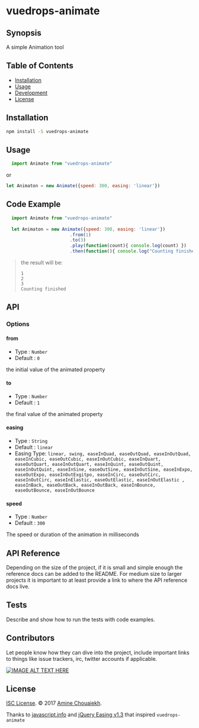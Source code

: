 # vuedrops-animate

## Synopsis
A simple Animation tool 

## Table of Contents
- [Installation](#installation)
- [Usage](#usage)
- [Development](#development)
- [License](#license)

## Installation
``` bash
npm install -S vuedrops-animate
```
## Usage
```javascript
  import Animate from "vuedrops-animate" 
  ```  
  or
  ```javascript
  let Animaton = new Animate({speed: 300, easing: 'linear'})
```  


## Code Example
```javascript
  import Animate from "vuedrops-animate"
  
  let Animaton = new Animate({speed: 300, easing: 'linear'})
                        .from(1)
                        .to(3)
                        .play(function(count){ console.log(count) })
                        .then(function(){ console.log("Counting finished")})

```  

> the result will be:
>
>     1
>     2   
>     3
>     Counting finished

## API
### Options
#### from
* Type : `Number`
* Default : `0`

the initial value of the animated property
#### to
* Type : `Number`
* Default : `1`

the final value of the animated property
#### easing
* Type : `String`
* Default : `linear`
* Easing Type: `linear, swing, easeInQuad, easeOutQuad, easeInOutQuad, easeInCubic, easeOutCubic, easeInOutCubic, easeInQuart, easeOutQuart, easeInOutQuart, easeInQuint, easeOutQuint, easeInOutQuint, easeInSine, easeOutSine, easeInOutSine, easeInExpo, easeOutExpo, easeInOutExgitpo, easeInCirc, easeOutCirc, easeInOutCirc, easeInElastic, easeOutElastic, easeInOutElastic , easeInBack, easeOutBack, easeInOutBack, easeInBounce, easeOutBounce, easeInOutBounce`
#### speed
* Type : `Number`
* Default : `300`

The speed or duration of the animation in milliseconds


## API Reference

Depending on the size of the project, if it is small and simple enough the reference docs can be added to the README. For medium size to larger projects it is important to at least provide a link to where the API reference docs live.

## Tests

Describe and show how to run the tests with code examples.

## Contributors

Let people know how they can dive into the project, include important links to things like issue trackers, irc, twitter accounts if applicable.

[![IMAGE ALT TEXT HERE](http://img.youtube.com/vi/YOUTUBE_VIDEO_ID_HERE/0.jpg)](http://www.youtube.com/watch?v=YOUTUBE_VIDEO_ID_HERE)

## License

[ISC License](https://github.com/nevir/readable-licenses/blob/master/markdown/ISC-LICENSE.md). © 2017 [Amine Chouaiekh](https://github.com/achouaiekh).

Thanks to [javascript.info](https://javascript.info/) and [jQuery Easing v1.3](http://gsgd.co.uk/sandbox/jquery/easing/) that inspired `vuedrops-animate` 